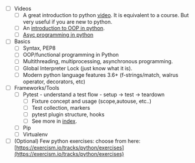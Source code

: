 - [ ] Videos
	- [ ] A great introduction to python [video](https://www.youtube.com/watch?v=t8pPdKYpowI&ab_channel=TechWorldwithNana). It is equivalent to a course. But very useful if you are new to python. 
	- [ ] An [introduction to OOP in python](https://www.youtube.com/watch?v=JeznW_7DlB0&ab_channel=TechWithTim). 
	- [ ] [Asyc programming in python](https://www.youtube.com/watch?v=t5Bo1Je9EmE&ab_channel=TechWithTim)
- [ ] Basics
	- [ ] Syntax, PEP8
	- [ ] OOP/functional programming in Python
	- [ ] Multithreading, multiprocessing, asynchronous programming. 
	- [ ] Global Interpreter Lock (just know what it is).
	- [ ] Modern python language features 3.6+ (f-strings/match, walrus operator, decorators, etc)
- [ ] Frameworks/Tools
	- [ ] Pytest - understand a test flow - setup -> test -> teardown
		- [ ] Fixture concept and usage (scope,autouse, etc..)
		- [ ] Test collection, markers
		- [ ] pytest plugin structure, hooks
		- [ ] See more in [index](https://docs.google.com/document/d/11K_3Tv_qOKIDy3H6WXrxsT0bB4ilBuntsHVXoSgh6F4/edit#heading=h.w79o6xu5xutm). 
	- [ ] Pip
	- [ ] Virtualenv
- [ ] (Optional) Few python exercises: choose from here: [https://exercism.io/tracks/python/exercises](https://exercism.io/tracks/python/exercises)
